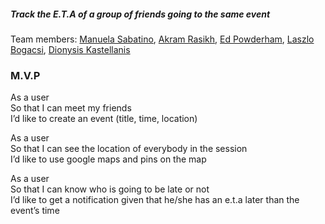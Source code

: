 ##### Track the E.T.A of a group of friends going to the same event
Team members: [Manuela Sabatino](https://github.com/ManuCiao), [Akram Rasikh](https://github.com/AkramRasikh), [Ed Powderham](https://github.com/powderham), [Laszlo Bogacsi](https://github.com/LaszloBogacsi), [Dionysis Kastellanis](https://github.com/diok22)




### M.V.P  

As a user  
So that I can meet my friends  
I’d like to create an event (title, time, location)  


As a user  
So that I can see the location of everybody in the session  
I’d like to use google maps and pins on the map  


As a user  
So that I can know who is going to be late or not  
I’d like to get a notification given that he/she has an e.t.a later than the event’s time  
